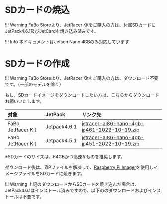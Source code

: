 # SDカードの焼込

!!! Warning
	FaBo Storeより、JetRacer Kitをご購入の方は、付属SDカードにJetPack4.6.1及びJetCardを焼き込み済みです。

!!! Info
	本ドキュメントはJetson Nano 4GBのみ対応しています

# SDカードの作成

!!! Warning
	FaBo Storeより、JetRacer Kitをご購入の方は、ダウンロード不要です。（一部のモデルを除く）

もし、SDカードイメージをダウンロードしたい方は、こちらからダウンロードお願いいたします。

|  対象  |  JetPack  | リンク先  |
|:-----------|:------------|:------------|
|  FaBo JetRacer Kit  |Jetpack4.6.1|  [jetracer-ai86-nano-4gb-jp461-2022-10-19.zip](https://drive.google.com/file/d/1tZ5bNfE9gJ67E_HGm_hXMXGRFWvKaoTe/view?usp=sharing)|
|  FaBo JetRacer Kit  |Jetpack4.5.1|  [jetracer-ai86-nano-4gb-jp451-2022-10-19.zip](https://drive.google.com/file/d/1-MvsHPYKcunSOiaXaXR15DQP6QMJJhEm/view?usp=sharing)|

※SDカードのサイズは、64GBかつ高速なものを推奨します。

ダウンロード後は、ZIPファイルを解凍して、[Raspberry Pi Imager](https://www.raspberrypi.com/software/)を使用しイメージファイルをSDカードに焼きます。

!!! Warning
	上記のダウンロードからSDカードを焼き込んだ場合は、JetPack4.6.1はインストール済みですので、以下ののダウンロードおよびインストールは不要です。



